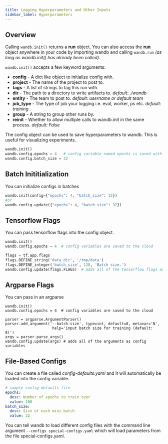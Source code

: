 ```yaml
---
title: Logging Hyperparameters and Other Inputs
sidebar_label: Hyperparameters
---
```


## Overview

Calling `wandb.init()` returns a **run** object. You can also access the **run** object anywhere in your code by importing wandb and calling `wandb.run` _(as long as wandb.init() has already been called)_.

`wandb.init()` accepts a few keyword arguments:

- **config** - A dict like object to initialize config with.
- **project** - The name of the project to post to.
- **tags** - A list of strings to tag this run with.
- **dir** - The path to a directory to write artifacts to. _default: ./wandb_
- **entity** - The team to post to. _default: username or default team_
- **job_type** - The type of job your logging i.e. eval, worker, ps etc. _default: training_
- **group** - A string to group other runs by.
- **reinit** - Whether to allow multiple calls to wandb.init in the same process. _default: False_

The config object can be used to save hyperparameters to wandb. This is useful for visualizing experiments.

```python
wandb.init()
wandb.config.epochs = 4   # config variable named epochs is saved with the model
wandb.config.batch_size = 32
```

## Batch Inititialization

You can initialize configs in batches

```python
wandb.init(config={"epochs": 4, "batch_size": 32})
#or
wandb.config.update({"epochs": 4, "batch_size": 32})
```

## Tensorflow Flags

You can pass tensorflow flags into the config object.

```python
wandb.init()
wandb.config.epochs = 4  # config variables are saved to the cloud

flags = tf.app.flags
flags.DEFINE_string('data_dir', '/tmp/data')
flags.DEFINE_integer('batch_size', 128, 'Batch size.')
wandb.config.update(flags.FLAGS)  # adds all of the tensorflow flags as config variables
```

## Argparse Flags

You can pass in an argparse

```python--keras
wandb.init()
wandb.config.epochs = 4  # config variables are saved to the cloud

parser = argparse.ArgumentParser()
parser.add_argument('--batch-size', type=int, default=8, metavar='N',
                     help='input batch size for training (default: 8)')
args = parser.parse_args()
wandb.config.update(args) # adds all of the arguments as config variables
```

## File-Based Configs

You can create a file called _config-defaults.yaml_ and it will automatically
be loaded into the config variable.

```yaml
# sample config-defaults file
epochs:
  desc: Number of epochs to train over
  value: 100
batch_size:
  desc: Size of each mini-batch
  value: 32
```

You can tell wandb to load different config files with the command line argument `--configs special-configs.yaml` which will load parameters from the file special-configs.yaml.
